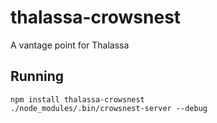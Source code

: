 thalassa-crowsnest
==================

A vantage point for Thalassa

## Running

	npm install thalassa-crowsnest
	./node_modules/.bin/crowsnest-server --debug

